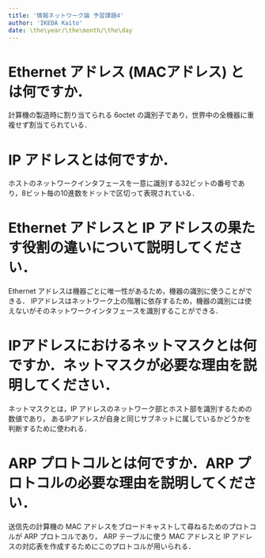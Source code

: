 ```yaml
---
title: '情報ネットワーク論 予習課題4'
author: 'IKEDA Kaito'
date: \the\year/\the\month/\the\day
---
```


# Ethernet アドレス (MACアドレス) とは何ですか．

計算機の製造時に割り当てられる 6octet の識別子であり，世界中の全機器に重複せず割当てられている．


# IP アドレスとは何ですか．

ホストのネットワークインタフェースを一意に識別する32ビットの番号であり，8ビット毎の10進数をドットで区切って表現されている．


# Ethernet アドレスと IP アドレスの果たす役割の違いについて説明してください．

Ethernet アドレスは機器ごとに唯一性があるため，機器の識別に使うことができる．
IPアドレスはネットワーク上の階層に依存するため，機器の識別には使えないがそのネットワークインタフェースを識別することができる．


# IPアドレスにおけるネットマスクとは何ですか．ネットマスクが必要な理由を説明してください．

ネットマスクとは，IP アドレスのネットワーク部とホスト部を識別するための数値であり，
あるIPアドレスが自身と同じサブネットに属しているかどうかを判断するために使われる．


# ARP プロトコルとは何ですか．ARP プロトコルの必要な理由を説明してください．

送信先の計算機の MAC アドレスをブロードキャストして尋ねるためのプロトコルが ARP プロトコルであり，
ARP テーブルに使う MAC アドレスと IP アドレスの対応表を作成するためにこのプロトコルが用いられる．